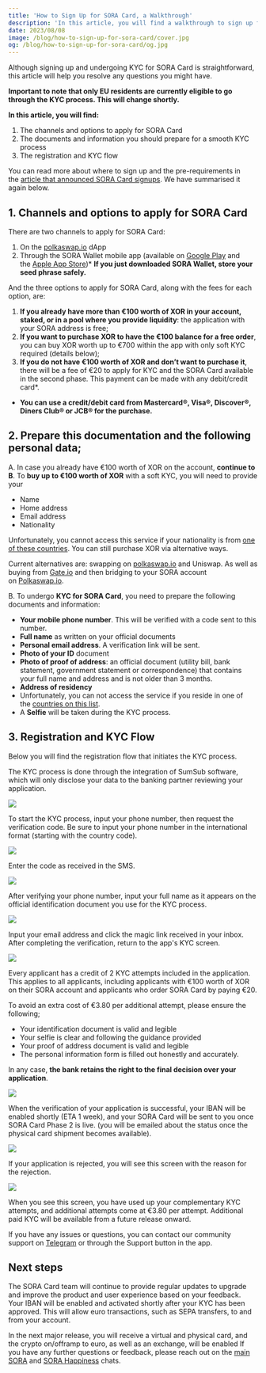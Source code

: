 ```yaml
---
title: 'How to Sign Up for SORA Card, a Walkthrough'
description: 'In this article, you will find a walkthrough to sign up for SORA Card and undergo the KYC process.'
date: 2023/08/08
image: /blog/how-to-sign-up-for-sora-card/cover.jpg
og: /blog/how-to-sign-up-for-sora-card/og.jpg
---
```


Although signing up and undergoing KYC for SORA Card is straightforward, this article will help you resolve any questions you might have.

**Important to note that only EU residents are currently eligible to go through the KYC process. This will change shortly.**

**In this article, you will find:**

1. The channels and options to apply for SORA Card
2. The documents and information you should prepare for a smooth KYC process
3. The registration and KYC flow

You can read more about where to sign up and the pre-requirements in the [article that announced SORA Card signups](https://soracard.com/blog/sora-card-sign-ups-are-live). We have summarised it again below.

## 1. Channels and options to apply for SORA Card

There are two channels to apply for SORA Card:

1. On the [polkaswap.io](http://polkaswap.io/) dApp
2. Through the SORA Wallet mobile app (available on [Google Play](https://play.google.com/store/apps/details?id=jp.co.soramitsu.sora&hl=en&gl=US&pli=1) and the [Apple App Store](https://play.google.com/store/apps/details?id=jp.co.soramitsu.sora&hl=en&gl=US&pli=1))\* **If you just downloaded SORA Wallet, store your seed phrase safely.**

And the three options to apply for SORA Card, along with the fees for each option, are:

1. **If you already have more than €100 worth of XOR in your account, staked, or in a pool where you provide liquidity**: the application with your SORA address is free;
2. **If you want to purchase XOR to have the €100 balance for a free order**, you can buy XOR worth up to €700 within the app with only soft KYC required (details below);
3. **If you do not have €100 worth of XOR and don’t want to purchase it**, there will be a fee of €20 to apply for KYC and the SORA Card available in the second phase. This payment can be made with any debit/credit card\*.

- **You can use a credit/debit card from Mastercard®, Visa®, Discover®, Diners Club® or JCB® for the purchase.**

## 2. Prepare this documentation and the following personal data;

A. In case you already have €100 worth of XOR on the account, **continue to B**. To **buy up to €100 worth of XOR** with a soft KYC, you will need to provide your

- Name
- Home address
- Email address
- Nationality

Unfortunately, you cannot access this service if your nationality is from [one of these countries](https://x1ex.com/en/countries). You can still purchase XOR via alternative ways.

Current alternatives are: swapping on [polkaswap.io](http://polkaswap.io/) and Uniswap. As well as buying from [Gate.io](http://gate.io/) and then bridging to your SORA account on [Polkaswap.io](http://polkaswap.io/).

B. To undergo **KYC for SORA Card**, you need to prepare the following documents and information:

- **Your mobile phone number**. This will be verified with a code sent to this number.
- **Full name** as written on your official documents
- **Personal email address**. A verification link will be sent.
- **Photo of your ID** document
- **Photo of proof of address**: an official document (utility bill, bank statement, government statement or correspondence) that contains your full name and address and is not older than 3 months.
- **Address of residency**
- Unfortunately, you can not access the service if you reside in one of the [countries on this list](https://soracard.com/blacklist).
- A **Selfie** will be taken during the KYC process.

## 3. Registration and KYC Flow

Below you will find the registration flow that initiates the KYC process.

The KYC process is done through the integration of SumSub software, which will only disclose your data to the banking partner reviewing your application.

![](https://miro.medium.com/v2/resize:fit:1400/format:webp/1*W0MZH9qyR-AHWsYaYZ9aWA.png)

To start the KYC process, input your phone number, then request the verification code. Be sure to input your phone number in the international format (starting with the country code).

![](https://miro.medium.com/v2/resize:fit:1400/format:webp/1*TlZQ2vM1eHFkuQldSHTTvg.png)

Enter the code as received in the SMS.

![](https://miro.medium.com/v2/resize:fit:1400/format:webp/1*xIIz3OO3CaFhYE261wKsLA.png)

After verifying your phone number, input your full name as it appears on the official identification document you use for the KYC process.

![](https://miro.medium.com/v2/resize:fit:1400/format:webp/1*lUBk8KGCniE0OkdF3Xs_EA.png)

Input your email address and click the magic link received in your inbox. After completing the verification, return to the app's KYC screen.

![](https://miro.medium.com/v2/resize:fit:1400/format:webp/1*LuPuQkq04ZDGCQckYC1huA.png)

Every applicant has a credit of 2 KYC attempts included in the application. This applies to all applicants, including applicants with €100 worth of XOR on their SORA account and applicants who order SORA Card by paying €20.

To avoid an extra cost of €3.80 per additional attempt, please ensure the following;

- Your identification document is valid and legible
- Your selfie is clear and following the guidance provided
- Your proof of address document is valid and legible
- The personal information form is filled out honestly and accurately.

In any case, **the bank retains the right to the final decision over your application**.

![](https://miro.medium.com/v2/resize:fit:1400/format:webp/1*IFm2lZ63JH_ak8zNtODapg.png)

When the verification of your application is successful, your IBAN will be enabled shortly (ETA 1 week), and your SORA Card will be sent to you once SORA Card Phase 2 is live. (you will be emailed about the status once the physical card shipment becomes available).

![](https://miro.medium.com/v2/resize:fit:1400/format:webp/1*hZrG3HPERqp-mRmQT7n1pA.png)

If your application is rejected, you will see this screen with the reason for the rejection.

![](https://miro.medium.com/v2/resize:fit:1400/format:webp/1*KCMl7lMas9w2ghWm_EcAmw.png)

When you see this screen, you have used up your complementary KYC attempts, and additional attempts come at €3.80 per attempt. Additional paid KYC will be available from a future release onward.

If you have any issues or questions, you can contact our community support on [Telegram](https://t.me/sora_happy) or through the Support button in the app.

## Next steps

The SORA Card team will continue to provide regular updates to upgrade and improve the product and user experience based on your feedback. Your IBAN will be enabled and activated shortly after your KYC has been approved. This will allow euro transactions, such as SEPA transfers, to and from your account.

In the next major release, you will receive a virtual and physical card, and the crypto on/offramp to euro, as well as an exchange, will be enabled If you have any further questions or feedback, please reach out on the [main SORA](https://t.me/sora_xor) and [SORA Happiness](https://t.me/sora_happy) chats.

